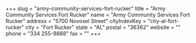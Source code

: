 +++
slug = "army-community-services-fort-rucker"
title = "Army Community Services Fort Rucker"
name = "Army Community Services Fort Rucker"
address = "5700 Novosel Street"
cityIndexKey = "city-al-fort-rucker"
city = "Fort Rucker"
state = "AL"
postal = "36362"
website = ""
phone = "334 255-9888"
fax = ""
+++
